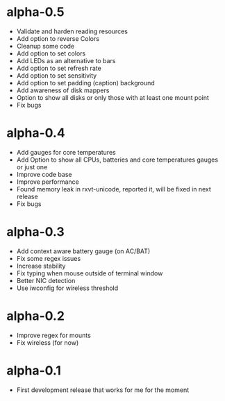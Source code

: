 # alpha-0.5
- Validate and harden reading resources
- Add option to reverse Colors
- Cleanup some code
- Add option to set colors
- Add LEDs as an alternative to bars
- Add option to set refresh rate
- Add option to set sensitivity
- Add option to set padding (caption) background
- Add awareness of disk mappers
- Option to show all disks or only those with at least one mount point
- Fix bugs

# alpha-0.4
- Add gauges for core temperatures
- Add Option to show all CPUs, batteries and core temperatures gauges or just one
- Improve code base
- Improve performance
- Found memory leak in rxvt-unicode, reported it, will be fixed in next release
- Fix bugs

# alpha-0.3
- Add context aware battery gauge (on AC/BAT)
- Fix some regex issues
- Increase stability
- Fix typing when mouse outside of terminal window
- Better NIC detection
- Use iwconfig for wireless threshold

# alpha-0.2
- Improve regex for mounts
- Fix wireless (for now)

# alpha-0.1
- First development release that works for me for the moment
